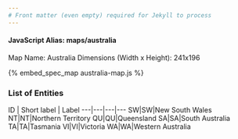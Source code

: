 ```yaml
---
# Front matter (even empty) required for Jekyll to process
---
```


#### JavaScript Alias: maps/australia

Map Name: Australia
Dimensions (Width x Height): 241x196



{% embed_spec_map australia-map.js %}

### List of Entities

ID | Short label | Label
---|---|---|---
SW|SW|New South Wales
NT|NT|Northern Territory
QU|QU|Queensland
SA|SA|South Australia
TA|TA|Tasmania
VI|VI|Victoria
WA|WA|Western Australia

